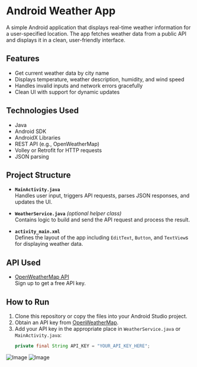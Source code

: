 # Android Weather App

A simple Android application that displays real-time weather information for a user-specified location. The app fetches weather data from a public API and displays it in a clean, user-friendly interface.

## Features

- Get current weather data by city name
- Displays temperature, weather description, humidity, and wind speed
- Handles invalid inputs and network errors gracefully
- Clean UI with support for dynamic updates

## Technologies Used

- Java
- Android SDK
- AndroidX Libraries
- REST API (e.g., OpenWeatherMap)
- Volley or Retrofit for HTTP requests
- JSON parsing

## Project Structure

- **`MainActivity.java`**  
  Handles user input, triggers API requests, parses JSON responses, and updates the UI.

- **`WeatherService.java`** *(optional helper class)*  
  Contains logic to build and send the API request and process the result.

- **`activity_main.xml`**  
  Defines the layout of the app including `EditText`, `Button`, and `TextView`s for displaying weather data.

## API Used

- [OpenWeatherMap API](https://openweathermap.org/api)  
  Sign up to get a free API key.

## How to Run

1. Clone this repository or copy the files into your Android Studio project.
2. Obtain an API key from [OpenWeatherMap](https://openweathermap.org/api).
3. Add your API key in the appropriate place in `WeatherService.java` or `MainActivity.java`:
   ```java
   private final String API_KEY = "YOUR_API_KEY_HERE";

![Image](https://github.com/user-attachments/assets/14c09b8d-5cde-4852-a0cc-a5c6b6b99af0)
![Image](https://github.com/user-attachments/assets/9be42a8d-b925-4afd-9a56-29c37fd05ff5)
